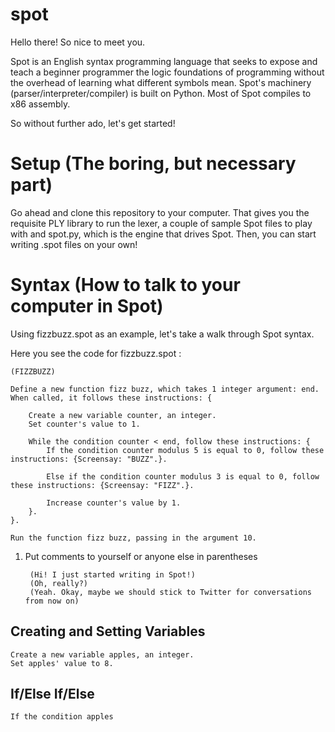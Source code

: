 spot
====

Hello there! So nice to meet you. 

Spot is an English syntax programming language that seeks to expose and teach a beginner programmer the logic foundations of programming without the overhead of learning what different symbols mean. Spot's machinery (parser/interpreter/compiler) is built on Python. Most of Spot compiles to x86 assembly.

So without further ado, let's get started!

Setup (The boring, but necessary part)
===
Go ahead and clone this repository to your computer. That gives you the requisite PLY library to run the lexer, a couple of sample Spot files to play with and spot.py, which is the engine that drives Spot. Then, you can start writing .spot files on your own!

Syntax (How to talk to your computer in Spot)
===

Using fizzbuzz.spot as an example, let's take a walk through Spot syntax. 

Here you see the code for fizzbuzz.spot :
	
	(FIZZBUZZ)

	Define a new function fizz buzz, which takes 1 integer argument: end.
	When called, it follows these instructions: {
		
		Create a new variable counter, an integer. 
		Set counter's value to 1.

		While the condition counter < end, follow these instructions: {
			If the condition counter modulus 5 is equal to 0, follow these instructions: {Screensay: "BUZZ".}.
			
			Else if the condition counter modulus 3 is equal to 0, follow these instructions: {Screensay: "FIZZ".}.

			Increase counter's value by 1. 
		}.
	}. 

	Run the function fizz buzz, passing in the argument 10.

1. Put comments to yourself or anyone else in parentheses
		
		(Hi! I just started writing in Spot!)
		(Oh, really?)
		(Yeah. Okay, maybe we should stick to Twitter for conversations from now on)



Creating and Setting Variables
----

	Create a new variable apples, an integer. 
	Set apples' value to 8. 

If/Else If/Else
----
	If the condition apples








